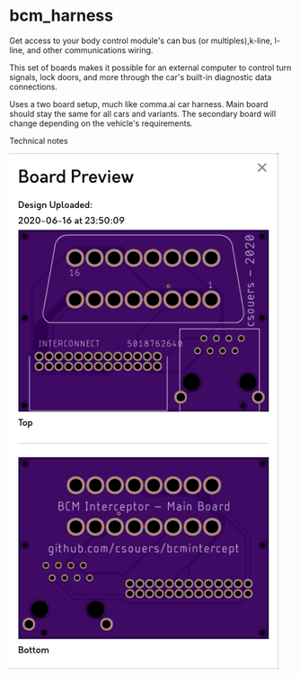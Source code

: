 
# bcm_harness
Get access to your body control module's can bus (or multiples),k-line, l-line, and other communications wiring.

This set of boards makes it possible for an external computer to control turn signals, lock doors, and more through the car's built-in diagnostic data connections.

Uses a two board setup, much like comma.ai car harness. Main board should stay the same for all cars and variants. The secondary board will change depending on the vehicle's requirements.

Technical notes

![image info](./main_preview.png)

<!--stackedit_data:
eyJoaXN0b3J5IjpbLTI5MTA5Njk3N119
-->